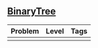 ## [BinaryTree](/BinaryTree)

| Problem | Level | Tags |
| :------ | ----- | ---- |
|         |       |      |
